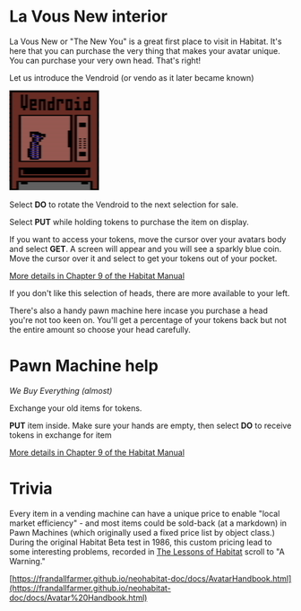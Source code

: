 # La Vous New interior

La Vous New or "The New You" is a great first place to visit in Habitat. It's here that you can purchase the very thing that makes your avatar unique. You can purchase your very own head. That's right!

Let us introduce the Vendroid (or vendo as it later became known)

![](https://raw.githubusercontent.com/frandallfarmer/neohabitat-doc/master/docs/images/vendo.png "Vendroid")

Select **DO** to rotate the Vendroid to the next selection for sale.

Select **PUT** while holding tokens to purchase the item on display.

If you want to access your tokens, move the cursor over your avatars body and select **GET**. A screen will appear and you will see a sparkly blue coin. Move the cursor over it and select to get your tokens out of your pocket.

[More details in Chapter 9 of the Habitat Manual](https://frandallfarmer.github.io/neohabitat-doc/docs//Avatar%20Handbook.html#CHAP9)

If you don't like this selection of heads, there are more available to your left.

There's also a handy pawn machine here incase you purchase a head you're not too keen on. You'll get a percentage of your tokens back but not the entire amount so choose your head carefully.

# Pawn Machine help

*We Buy Everything (almost)*

Exchange your old items for tokens.

**PUT** item inside. Make sure your hands are empty, then select **DO** to receive tokens in exchange for item

[More details in Chapter 9 of the Habitat Manual](https://frandallfarmer.github.io/neohabitat-doc/docs//Avatar%20Handbook.html#CHAP9)

# Trivia

Every item in a vending machine can have a unique price to enable "local market efficiency" - and most items could be sold-back (at a markdown) in Pawn Machines (which originally used a fixed price list by object class.) During the original Habitat Beta test in 1986, this custom pricing lead to some interesting problems, recorded in  [The Lessons of Habitat](http://www.fudco.com/chip/lessons.html) scroll to "A Warning."


[https://frandallfarmer.github.io/neohabitat-doc/docs/AvatarHandbook.html](https://frandallfarmer.github.io/neohabitat-doc/docs/Avatar%20Handbook.html)